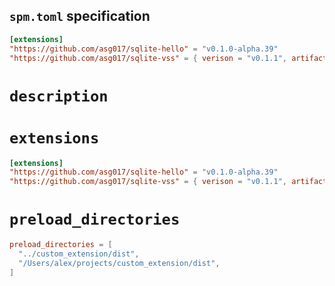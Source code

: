 ## `spm.toml` specification

```toml
[extensions]
"https://github.com/asg017/sqlite-hello" = "v0.1.0-alpha.39"
"https://github.com/asg017/sqlite-vss" = { verison = "v0.1.1", artifacts = ["vector0"]}
```

# `description`

# `extensions`

```toml
[extensions]
"https://github.com/asg017/sqlite-hello" = "v0.1.0-alpha.39"
"https://github.com/asg017/sqlite-vss" = { verison = "v0.1.1", artifacts = ["vector0"]}
```

# `preload_directories`

```toml
preload_directories = [
  "../custom_extension/dist",
  "/Users/alex/projects/custom_extension/dist",
]
```
